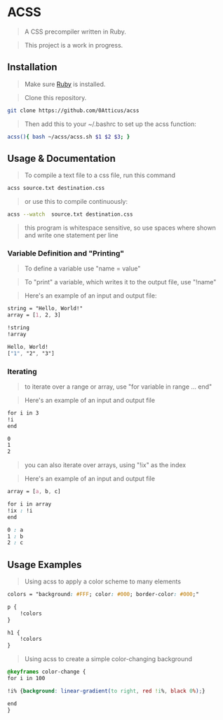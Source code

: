 # ACSS

> A CSS precompiler written in Ruby.

> This project is a work in progress.


## Installation

>Make sure [Ruby](https://www.ruby-lang.org/en/) is installed.

> Clone this repository.
```bash
git clone https://github.com/0Atticus/acss

```

>Then add this to your ~/.bashrc to set up the acss function:
```bash
acss(){ bash ~/acss/acss.sh $1 $2 $3; }
```

## Usage & Documentation


>To compile a text file to a css file, run this command
```bash
acss source.txt destination.css
```
>or use this to compile continuously:
```bash
acss --watch  source.txt destination.css
```

>this program is whitespace sensitive, so use spaces where shown and write one statement per line

### Variable Definition and "Printing"

> To define a variable use "name = value"

> To "print" a variable, which writes it to the output file, use "!name"

>Here's an example of an input and output file:

```css
string = "Hello, World!"
array = [1, 2, 3]

!string
!array
```

```css
Hello, World!
["1", "2", "3"]
```

### Iterating

>to iterate over a range or array, use "for variable in range ... end"

>Here's an example of an input and output file

```css
for i in 3
!i
end
```

```css
0
1
2
```

> you can also iterate over arrays, using "!ix" as the index

> Here's an example of an input and output file

```css
array = [a, b, c]

for i in array
!ix : !i
end
```

```css
0 : a
1 : b
2 : c
```

## Usage Examples

>Using acss to apply a color scheme to many elements

```css
colors = "background: #FFF; color: #000; border-color: #000;"

p {
    !colors
}

h1 {
    !colors
}

```

>Using acss to create a simple color-changing background

```css
@keyframes color-change {
for i in 100

!i% {background: linear-gradient(to right, red !i%, black 0%);}

end
}
```
